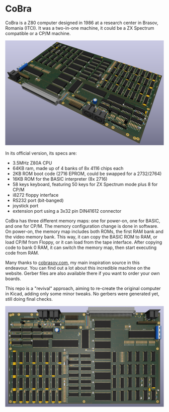 # CoBra

CoBra is a Z80 computer designed in 1986 at a research center in Brasov, Romania (ITCI).
It was a two-in-one machine, it could be a ZX Spectrum compatible or a CP/M machine.

![CoBra mainboard](https://github.com/ceteras/CoBra/blob/main/mainboard/2layer/images/mainboard_view.png?raw=true)

In its official version, its specs are:
- 3.5MHz Z80A CPU
- 64KB ram, made up of 4 banks of 8x 4116 chips each
- 2KB ROM boot code (2716 EPROM, could be swapped for a 2732/2764)
- 16KB ROM for the BASIC interpreter (8x 2716)
- 58 keys keyboard, featuring 50 keys for ZX Spectrum mode plus 8 for CP/M
- i8272 floppy interface
- RS232 port (bit-banged)
- joystick port
- extension port using a 3x32 pin DIN41612 connector

CoBra has three different memory maps: one for power-on, one for BASIC, and one for CP/M.
The memory configuration change is done in software.
On power-on, the memory map includes both ROMs, the first RAM bank and the video memory bank.
This way, it can copy the BASIC ROM to RAM, or load CP/M from Floppy, or it can load from the tape interface.
After copying code to bank 0 RAM, it can switch the memory map, then start executing code from RAM.

Many thanks to [cobrasov.com](https://cobrasov.com/CoBra%20Project/index.html), my main inspiration source in this endeavour.
You can find out a lot about this incredible machine on the website. 
Gerber files are also available there if you want to order your own boards.

This repo is a "revival" approach, aiming to re-create the original computer in Kicad, adding only some minor tweaks.
No gerbers were generated yet, still doing final checks.

![CoBra mainboard](https://github.com/ceteras/CoBra/blob/main/mainboard/2layer/images/main.png?raw=true)
